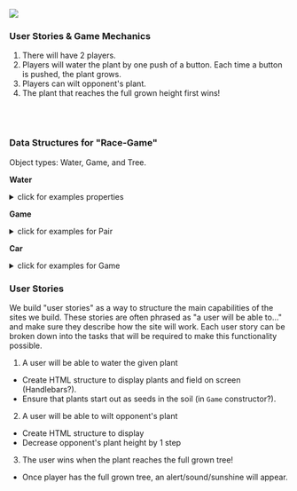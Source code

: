 <!--
Creator: <Name>
Location: SF
-->

![](https://ga-dash.s3.amazonaws.com/production/assets/logo-9f88ae6c9c3871690e33280fcf557f33.png)

### User Stories & Game Mechanics
1. There will have 2 players.
2. Players will water the plant by one push of a button. Each time a button is pushed, the plant grows.
3. Players can wilt opponent's plant.
4. The plant that reaches the full grown height first wins!

<br>
<br>


### Data Structures for "Race-Game"
Object types: Water, Game, and Tree.

**Water**
<details><summary>click for examples properties</summary>
  - `up-arrow` (Function - constructor; once pushed, the image of the plant grows by a certain height)
  - `P-key` (Function - constructor; can wilt opponent's plant by one step)
  - `G-key` (Function - "Function - constructor; once pushed, the image of the plant grows by a certain height")
  - `W-key` (Function - constructor; can wilt opponent's plant by one step);
</details>

**Game**
<details><summary>click for examples for Pair</summary>
  - `hasWon()` (Function - check if the game has been won!)
  - `celebrate()` (Function - display a win message)
  - `isTie()` (Function - both players got to finish line at the same time)

</details>

**Car**
<details><summary>click for examples for Game</summary>
  - `player1` (string)
  - `player2` (string)
  - `reset()` (Function - resets the game! Plant turns back to seed)
</details>

### User Stories

We build "user stories" as a way to structure the main capabilities of the sites we build. These stories are often phrased as "a user will be able to..." and make sure they describe how the site will work. Each user story can be broken down into the tasks that will be required to make this functionality possible.

1. A user will be able to water the given plant
  * Create HTML structure to display plants and field on screen (Handlebars?).
  * Ensure that plants start out as seeds in the soil (in `Game` constructor?).

2. A user will be able to wilt opponent's plant
  * Create HTML structure to display
  * Decrease opponent's plant height by 1 step

3. The user wins when the plant reaches the full grown tree!
  * Once player has the full grown tree, an alert/sound/sunshine will appear.
